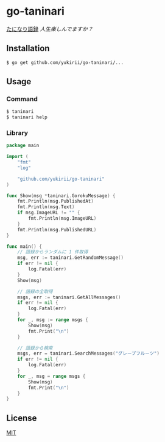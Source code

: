 # go-taninari

[たになり語録](https://taninari.amebaownd.com/) _人生楽しんでますか？_


## Installation

```bash
$ go get github.com/yukirii/go-taninari/...
```


## Usage

### Command

```bash
$ taninari
$ taninari help
```

### Library

```go
package main

import (
	"fmt"
	"log"

	"github.com/yukirii/go-taninari"
)

func Show(msg *taninari.GorokuMessage) {
	fmt.Println(msg.PublishedAt)
	fmt.Println(msg.Text)
	if msg.ImageURL != "" {
		fmt.Println(msg.ImageURL)
	}
	fmt.Println(msg.PublishedURL)
}

func main() {
	// 語録からランダムに 1 件取得
	msg, err := taninari.GetRandomMessage()
	if err != nil {
		log.Fatal(err)
	}
	Show(msg)

	// 語録の全取得
	msgs, err := taninari.GetAllMessages()
	if err != nil {
		log.Fatal(err)
	}
	for _, msg := range msgs {
		Show(msg)
		fmt.Print("\n")
	}

	// 語録から検索
	msgs, err = taninari.SearchMessages("グレープフルーツ")
	if err != nil {
		log.Fatal(err)
	}
	for _, msg = range msgs {
		Show(msg)
		fmt.Print("\n")
	}
}
```


## License

[MIT](https://github.com/yukirii/go-taninari/blob/master/LICENSE)
